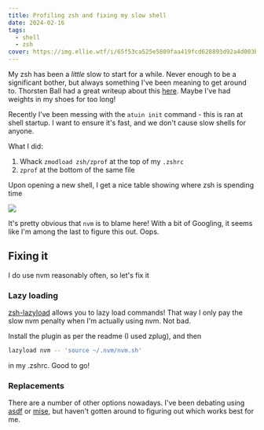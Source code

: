 ```yaml
---
title: Profiling zsh and fixing my slow shell
date: 2024-02-16
tags:
  - shell
  - zsh
cover: https://img.ellie.wtf/i/65f53ca525e5809faa419fcd628893d92a4d003b3aa1367eda9c3267cd462617.png
---
```

My zsh has been a _little_ slow to start for a while. Never enough to be a significant bother, but always something I've been meaning to get around to. Thorsten Ball had a great writeup about this [here](https://registerspill.thorstenball.com/p/how-fast-is-your-shell). Maybe I've had weights in my shoes for too long!

Recently I've been messing with the `atuin init` command - this is ran at shell startup. I want to ensure it's fast, and we don't cause slow shells for anyone. 

What I did:

1. Whack `zmodload zsh/zprof` at the top of my `.zshrc`
2. `zprof` at the bottom of the same file

Upon opening a new shell, I get a nice table showing where zsh is spending time

![](https://img.ellie.wtf/i/eeadd0c2efb5f70b219c7d6cfba2bad121ea7d17e3459e661a437369f7e68053.png)

It's pretty obvious that `nvm` is to blame here! With a bit of Googling, it seems like I'm among the last to figure this out. Oops.

## Fixing it

I do use nvm reasonably often, so let's fix it

### Lazy loading
[zsh-lazyload](https://github.com/qoomon/zsh-lazyload) allows you to lazy load commands! That way I only pay the slow nvm penalty when I'm actually using nvm. Not bad.

Install the plugin as per the readme (I used zplug), and then

```bash
lazyload nvm -- 'source ~/.nvm/nvm.sh'
```

in my .zshrc. Good to go!

### Replacements

There are a number of other options nowadays. I've been debating using [asdf](https://asdf-vm.com/) or [mise](https://mise.jdx.dev/), but haven't gotten around to figuring out which works best for me.